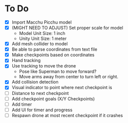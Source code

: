 # To Do

- [x] Import Macchu Picchu model
- [x] (MIGHT NEED TO ADJUST) Set proper scale for model
  - Model Unit Size: 1 inch
  - Unity Unit Size: 1 meter
- [x] Add mesh collider to model
- [x] Be able to parse coordinates from text file
- [x] Make checkpoints based on coordinates
- [x] Hand tracking
- [x] Use tracking to move the drone
  - Pose like Superman to move forward?
  - Move arms away from center to turn left or right.
- [x] Add collision detection
- [x] Visual indicator to point where next checkpoint is
- [ ] Distance to next checkpoint
- [ ] Add checkpoint goals (X/Y Checkpoints)
- [ ] Add timer
- [ ] Add UI for timer and progress
- [ ] Respawn drone at most recent checkpoint if it crashes
